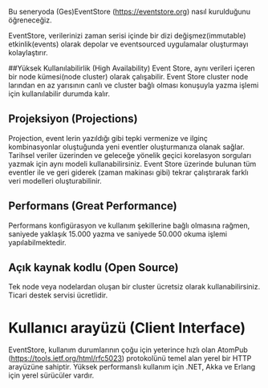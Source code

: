 Bu seneryoda  (Ges)EventStore (https://eventstore.org) nasıl kurulduğunu öğreneceğiz.  

EventStore, verilerinizi zaman serisi içinde bir dizi değişmez(immutable) etkinlik(events) olarak depolar ve eventsourced uygulamalar oluşturmayı kolaylaştırır.

##Yüksek Kullanılabilirlik (High Availability)
Event Store, aynı verileri içeren bir node kümesi(node cluster) olarak çalışabilir. Event Store cluster node larından en az yarısının canlı ve cluster bağlı olması konuşuyla yazma işlemi için kullanılabilir durumda kalır.

## Projeksiyon (Projections)

Projection, event lerin yazıldığı gibi tepki vermenize ve ilginç kombinasyonlar oluştuğunda yeni eventler oluşturmanıza olanak sağlar. Tarihsel veriler üzerinden ve geleceğe yönelik geçici korelasyon sorguları yazmak için aynı modeli kullanabilirsiniz. Event Store üzerinde bulunan tüm eventler ile ve geri giderek (zaman makinası gibi) tekrar çalıştırarak farklı veri modelleri oluşturabilinir.

## Performans (Great Performance)

Performans konfigürasyon ve kullanım şekillerine bağlı olmasına rağmen, saniyede yaklaşık 15.000 yazma ve saniyede 50.000 okuma işlemi yapılabilmektedir.

## Açık kaynak kodlu (Open Source)

Tek node veya nodelardan oluşan bir cluster ücretsiz olarak kullanabilirsiniz. Ticari destek servisi ücretlidir.

# Kullanıcı arayüzü (Client Interface)

EventStore, kullanım durumlarının çoğu için yeterince hızlı olan AtomPub (https://tools.ietf.org/html/rfc5023) protokolünü temel alan yerel bir HTTP arayüzüne sahiptir. Yüksek performanslı kullanım için .NET, Akka ve Erlang için yerel sürücüler vardır.